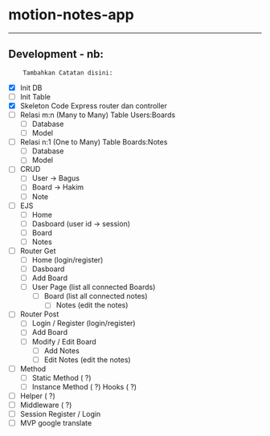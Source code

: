 # motion-notes-app
---

## Development - nb:
        Tambahkan Catatan disini:
- [x] Init DB
- [ ] Init Table
- [x] Skeleton Code Express router dan controller
- [ ] Relasi m:n (Many to Many) Table Users:Boards
    - [ ] Database
    - [ ] Model
- [ ] Relasi n:1 (One to Many) Table Boards:Notes
    - [ ] Database
    - [ ] Model
- [ ] CRUD
    - [ ] User      -> Bagus
    - [ ] Board     -> Hakim
    - [ ] Note
- [ ] EJS
    - [ ] Home
    - [ ] Dasboard (user id -> session)
    - [ ] Board
    - [ ] Notes
- [ ] Router Get
    - [ ] Home (login/register)
    - [ ] Dasboard
    - [ ] Add Board
    - [ ] User Page (list all connected Boards)
      - [ ] Board (list all connected notes)
        - [ ] Notes (edit the notes)
- [ ] Router Post
    - [ ] Login / Register (login/register)
    - [ ] Add Board
    - [ ] Modify / Edit Board
      - [ ] Add Notes
      - [ ] Edit Notes (edit the notes)
- [ ] Method
    - [ ] Static Method (   ?)
    - [ ] Instance Method (  ?) Hooks (   ?)
- [ ] Helper (   ?)
- [ ] Middleware (    ?)
- [ ] Session Register / Login
- [ ] MVP google translate